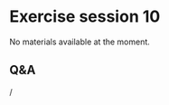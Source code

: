 # Exercise session 10

No materials available at the moment.

<!--
-   [On-line exercise notes](https://hackmd.io/@gmarkoma/lumi_training_ee#Debugging).

    [PDF backup](https://462000265.lumidata.eu/4day-20231003/files/LUMI-4day-20231003-Exercises_AMD.pdf)

-   Exercises can be copied from `/project/project_465000644/exercises/AMD/HPCTrainingExamples`

-   Exercises are archived as compressed and uncompressed tar files:
 
    -   [Web download .tar.bz2](https://462000265.lumidata.eu/4day-20231003/files/LUMI-4day-20231003-Exercises_AMD.tar.bz2)
        or [web download .tar](https://462000265.lumidata.eu/4day-20231003/files/LUMI-4day-20231003-Exercises_AMD.tar)

    -   On LUMI:
        -   `/appl/local/training/4day-20231003/files/LUMI-4day-20231003-Exercises_AMD.tar.bz2`
        -   `/appl/local/training/4day-20231003/files/LUMI-4day-20231003-Exercises_AMD.tar`
-->


## Q&A

/

